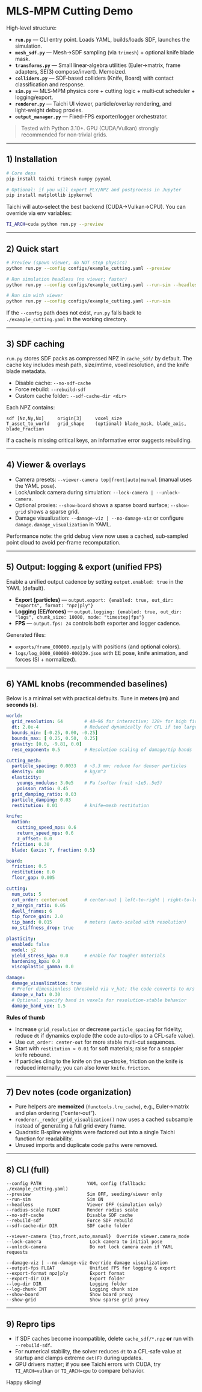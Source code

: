 # MLS‑MPM Cutting Demo

High‑level structure:
- **`run.py`** — CLI entry point. Loads YAML, builds/loads SDF, launches the simulation.
- **`mesh_sdf.py`** — Mesh→SDF sampling (via `trimesh`) + optional knife blade mask.
- **`transforms.py`** — Small linear‑algebra utilities (Euler→matrix, frame adapters, SE(3) compose/invert). Memoized.
- **`colliders.py`** — SDF‑based colliders (Knife, Board) with contact classification and response.
- **`sim.py`** — MLS‑MPM physics core + cutting logic + multi‑cut scheduler + logging/export.
- **`renderer.py`** — Taichi UI viewer, particle/overlay rendering, and light‑weight debug proxies.
- **`output_manager.py`** — Fixed‑FPS exporter/logger orchestrator.

> Tested with Python 3.10+. GPU (CUDA/Vulkan) strongly recommended for non‑trivial grids.

---

## 1) Installation

```bash
# Core deps
pip install taichi trimesh numpy pyyaml

# Optional: if you will export PLY/NPZ and postprocess in Jupyter
pip install matplotlib ipykernel
```

Taichi will auto‑select the best backend (CUDA→Vulkan→CPU). You can override via env variables:
```bash
TI_ARCH=cuda python run.py --preview
```

---

## 2) Quick start

```bash
# Preview (spawn viewer, do NOT step physics)
python run.py --config configs/example_cutting.yaml --preview

# Run simulation headless (no viewer; faster)
python run.py --config configs/example_cutting.yaml --run-sim --headless

# Run sim with viewer
python run.py --config configs/example_cutting.yaml --run-sim
```

If the `--config` path does not exist, `run.py` falls back to `./example_cutting.yaml` in the working directory.

---

## 3) SDF caching

`run.py` stores SDF packs as compressed NPZ in `cache_sdf/` by default.
The cache key includes mesh path, size/mtime, voxel resolution, and the knife blade metadata.
- Disable cache: `--no-sdf-cache`
- Force rebuild: `--rebuild-sdf`
- Custom cache folder: `--sdf-cache-dir <dir>`

Each NPZ contains:
```
sdf [Nz,Ny,Nx]     origin[3]     voxel_size
T_asset_to_world   grid_shape    (optional) blade_mask, blade_axis, blade_fraction
```
If a cache is missing critical keys, an informative error suggests rebuilding.

---

## 4) Viewer & overlays

- Camera presets: `--viewer-camera top|front|auto|manual` (manual uses the YAML pose).
- Lock/unlock camera during simulation: `--lock-camera | --unlock-camera`.
- Optional proxies: `--show-board` shows a sparse board surface; `--show-grid` shows a sparse grid.
- Damage visualization: `--damage-viz | --no-damage-viz` or configure `damage.damage_visualization` in YAML.

Performance note: the grid debug view now uses a cached, sub‑sampled point cloud to avoid per‑frame recomputation.

---

## 5) Output: logging & export (unified FPS)

Enable a unified output cadence by setting `output.enabled: true` in the YAML (default).
- **Export (particles)** — `output.export: {enabled: true, out_dir: "exports", format: "npz|ply"}`
- **Logging (EE/forces)** — `output.logging: {enabled: true, out_dir: "logs", chunk_size: 10000, mode: "timestep|fps"}`
- **FPS** — `output.fps: 24` controls both exporter and logger cadence.

Generated files:
- `exports/frame_000000.npz|ply` with positions (and optional colors).
- `logs/log_0000_000000-000239.json` with EE pose, knife animation, and forces (SI + normalized).

---

## 6) YAML knobs (recommended baselines)

Below is a minimal set with practical defaults. Tune in **meters (m)** and **seconds (s)**.

```yaml
world:
  grid_resolution: 64        # 48–96 for interactive; 128+ for high fidelity
  dt: 2.0e-4                 # Reduced dynamically for CFL if too large
  bounds_min: [-0.25, 0.00, -0.25]
  bounds_max: [ 0.25, 0.50,  0.25]
  gravity: [0.0, -9.81, 0.0]
  reso_exponent: 0.5         # Resolution scaling of damage/tip bands

cutting_mesh:
  particle_spacing: 0.0033   # ~3.3 mm; reduce for denser particles
  density: 400               # kg/m^3
  elasticity:
    youngs_modulus: 3.0e5    # Pa (softer fruit ~1e5..5e5)
    poisson_ratio: 0.45
  grid_damping_ratio: 0.03
  particle_damping: 0.03
  restitution: 0.01          # knife↔mesh restitution

knife:
  motion:
    cutting_speed_mps: 0.6
    return_speed_mps: 0.6
    z_offset: 0.0
  friction: 0.30
  blade: {axis: Y, fraction: 0.5}

board:
  friction: 0.5
  restitution: 0.0
  floor_gap: 0.005

cutting:
  num_cuts: 5
  cut_order: center-out      # center-out | left-to-right | right-to-left
  z_margin_ratio: 0.05
  dwell_frames: 6
  tip_force_gain: 2.0
  tip_band: 0.015            # meters (auto‑scaled with resolution)
  no_stiffness_drop: true

plasticity:
  enabled: false
  model: j2
  yield_stress_kpa: 0.0      # enable for tougher materials
  hardening_kpa: 0.0
  viscoplastic_gamma: 0.0

damage:
  damage_visualization: true
  # Prefer dimensionless threshold via v_hat; the code converts to m/s using dx/dt
  damage_v_hat: 0.30
  # Optional: specify band in voxels for resolution‑stable behavior
  damage_band_vox: 1.5
```

**Rules of thumb**
- Increase `grid_resolution` or decrease `particle_spacing` for fidelity; reduce `dt` if dynamics explode (the code auto‑clips to a CFL‑safe value).
- Use `cut_order: center-out` for more stable multi‑cut sequences.
- Start with `restitution ≈ 0.01` for soft materials; raise for a snappier knife rebound.
- If particles cling to the knife on the up‑stroke, friction on the knife is reduced internally; you can also lower `knife.friction`.

---

## 7) Dev notes (code organization)

- Pure helpers are **memoized** (`functools.lru_cache`), e.g., Euler→matrix and plan ordering (“center‑out”).
- `renderer._render_grid_visualization()` now uses a cached subsample instead of generating a full grid every frame.
- Quadratic B‑spline weights were factored out into a single Taichi function for readability.
- Unused imports and duplicate code paths were removed.

---

## 8) CLI (full)

```text
--config PATH                 YAML config (fallback: ./example_cutting.yaml)
--preview                     Sim OFF, seeding/viewer only
--run-sim                     Sim ON
--headless                    Viewer OFF (simulation only)
--radius-scale FLOAT          Render radius scale
--no-sdf-cache                Disable SDF cache
--rebuild-sdf                 Force SDF rebuild
--sdf-cache-dir DIR           SDF cache folder

--viewer-camera {top,front,auto,manual}  Override viewer.camera_mode
--lock-camera                  Lock camera to initial pose
--unlock-camera                Do not lock camera even if YAML requests

--damage-viz | --no-damage-viz Override damage visualization
--output-fps FLOAT             Unified FPS for logging & export
--export-format npz|ply        Export format
--export-dir DIR               Export folder
--log-dir DIR                  Logging folder
--log-chunk INT                Logging chunk size
--show-board                   Show board proxy
--show-grid                    Show sparse grid proxy
```

---

## 9) Repro tips

- If SDF caches become incompatible, delete `cache_sdf/*.npz` **or** run with `--rebuild-sdf`.
- For numerical stability, the solver reduces `dt` to a CFL‑safe value at startup and clamps extreme `det(F)` during updates.
- GPU drivers matter; if you see Taichi errors with CUDA, try `TI_ARCH=vulkan` or `TI_ARCH=cpu` to compare behavior.

Happy slicing!